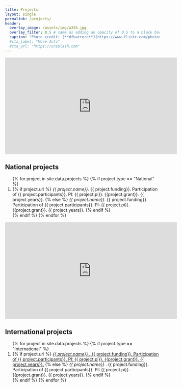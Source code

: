```yaml
---
title: Projects
layout: single
permalink: /projects/
header:
  overlay_image: /assets/img/a350.jpg
  overlay_filter: 0.5 # same as adding an opacity of 0.5 to a black background
  caption: "Photo credit: [**dfbarrero**](https://www.flickr.com/photos/dfbarrero/)"
  #cta_label: "More Info"
  #cta_url: "https://unsplash.com"
---
```


<iframe width="560" height="315" src="https://www.youtube.com/embed/6cSWPd1M_pA" frameborder="0" allowfullscreen></iframe>
<br>

<h2 class="bibliography">National projects</h2>

<ol class="bibliography">
{% for project in site.data.projects %}
{% if project.type == "National" %}
    <li>
			{% if project.url %}
				<a href="{{project.url}}" style="text-decoration:none;"><i>{{ project.name}}</i></a>. {{ project.funding}}. Participation of {{ project.participants}}. PI: {{ project.pi}}. {{project.grant}}. {{ project.years}}.
			{% else %}
				<i>{{ project.name}}</i>. {{ project.funding}}. Participation of {{ project.participants}}. PI: {{ project.pi}}. {{project.grant}}. {{ project.years}}.
			{% endif %}
	</li>
{% endif %}
{% endfor %}
</ol>

<iframe width="560" height="315" src="https://www.youtube.com/embed/iRlg25wF6jw" frameborder="0" allow="accelerometer; autoplay; encrypted-media; gyroscope; picture-in-picture" allowfullscreen></iframe>

<h2 class="bibliography">International projects</h2>

<ol class="bibliography">
{% for project in site.data.projects %}
{% if project.type == "International" %}
    <li>
		{% if project.url %}
			<a href="{{project.url}}"><i>{{ project.name}} </i>. {{ project.funding}}. Participation of {{ project.participants}}. PI: {{ project.pi}}. {{project.grant}}. {{ project.years}}.</a>
		{% else %}
			<i>{{ project.name}} </i>. {{ project.funding}}. Participation of {{ project.participants}}. PI: {{ project.pi}}. {{project.grant}}. {{ project.years}}.
		{% endif %}
	</li>
{% endif %}
{% endfor %}
</ol>



